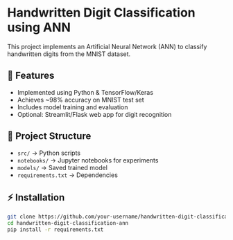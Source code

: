 # Handwritten Digit Classification using ANN

This project implements an Artificial Neural Network (ANN) to classify handwritten digits from the MNIST dataset.

## 🚀 Features
- Implemented using Python & TensorFlow/Keras
- Achieves ~98% accuracy on MNIST test set
- Includes model training and evaluation
- Optional: Streamlit/Flask web app for digit recognition

## 📂 Project Structure
- `src/` → Python scripts
- `notebooks/` → Jupyter notebooks for experiments
- `models/` → Saved trained model
- `requirements.txt` → Dependencies

## ⚡ Installation
```bash
git clone https://github.com/your-username/handwritten-digit-classification-ann.git
cd handwritten-digit-classification-ann
pip install -r requirements.txt
